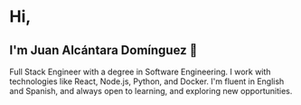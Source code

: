 # Hi, 
## I'm Juan Alcántara Domínguez 👋
Full Stack Engineer with a degree in Software Engineering. I work with technologies like React, Node.js, Python, and Docker. I'm fluent in English and Spanish, and always open to learning, and exploring new opportunities.